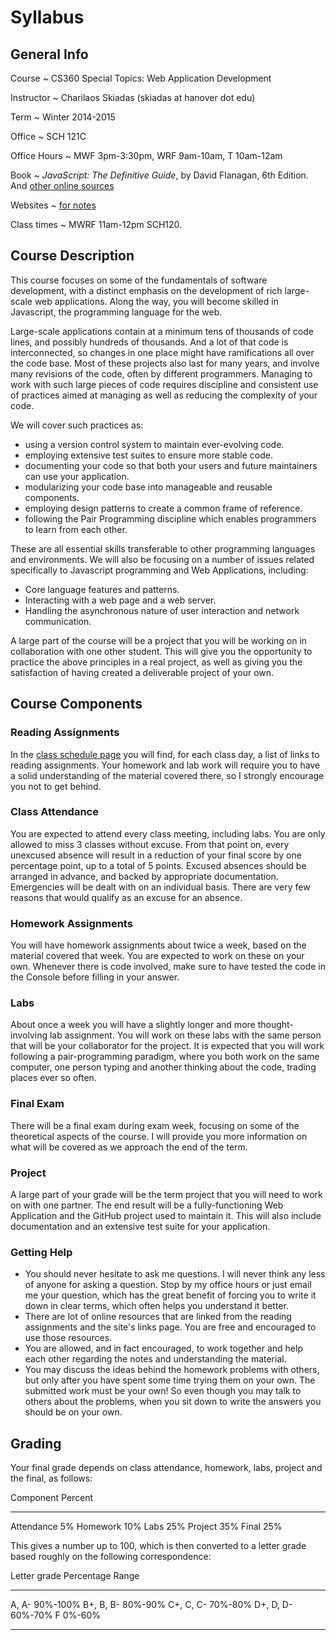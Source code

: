 # Syllabus

## General Info

Course
  ~ CS360 Special Topics: Web Application Development

Instructor
  ~ Charilaos Skiadas (skiadas at hanover dot edu)

Term
  ~ Winter 2014-2015

Office
  ~ SCH 121C

Office Hours
  ~ MWF 3pm-3:30pm, WRF 9am-10am, T 10am-12am

Book
  ~ *JavaScript: The Definitive Guide*, by David Flanagan, 6th Edition. And [other online sources](http://skiadas.github.io/WebAppsCourse/site/links.html)

Websites
  ~ [for notes](skiadas.github.io/WebAppsCourse/site/)

Class times
  ~ MWRF 11am-12pm SCH120.

## Course Description

This course focuses on some of the fundamentals of software development, with a distinct emphasis on the development of rich large-scale web applications. Along the way, you will become skilled in Javascript, the programming language for the web.

Large-scale applications contain at a minimum tens of thousands of code lines, and possibly hundreds of thousands. And a lot of that code is interconnected, so changes in one place might have ramifications all over the code base. Most of these projects also last for many years, and involve many revisions of the code, often by different programmers. Managing to work with such large pieces of code requires discipline and consistent use of practices aimed at managing as well as reducing the complexity of your code.

We will cover such practices as:

- using a version control system to maintain ever-evolving code.
- employing extensive test suites to ensure more stable code.
- documenting your code so that both your users and future maintainers can use your application.
- modularizing your code base into manageable and reusable components.
- employing design patterns to create a common frame of reference.
- following the Pair Programming discipline which enables programmers to learn from each other.

These are all essential skills transferable to other programming languages and environments. We will also be focusing on a number of issues related specifically to Javascript programming and Web Applications, including:

- Core language features and patterns.
- Interacting with a web page and a web server.
- Handling the asynchronous nature of user interaction and network communication.

A large part of the course will be a project that you will be working on in collaboration with one other student. This will give you the opportunity to practice the above principles in a real project, as well as giving you the satisfaction of having created a deliverable project of your own.

## Course Components

### Reading Assignments

In the [class schedule page](skiadas.github.io/WebAppsCourse/site/schedule.html) you will find, for each class day, a list of links to reading assignments. Your homework and lab work will require you to have a solid understanding of the material covered there, so I strongly encourage you not to get behind.

### Class Attendance

You are expected to attend every class meeting, including labs. You are only allowed to miss 3 classes without excuse. From that point on, every unexcused absence will result in a reduction of your final score by one percentage point, up to a total of 5 points. Excused absences should be arranged in advance, and backed by appropriate documentation. Emergencies will be dealt with on an individual basis. There are very few reasons that would qualify as an excuse for an absence.

### Homework Assignments

You will have homework assignments about twice a week, based on the material covered that week. You are expected to work on these on your own. Whenever there is code involved, make sure to have tested the code in the Console before filling in your answer.

### Labs

About once a week you will have a slightly longer and more thought-involving lab assignment. You will work on these labs with the same person that will be your collaborator for the project. It is expected that you will work following a pair-programming paradigm, where you both work on the same computer, one person typing and another thinking about the code, trading places ever so often.

### Final Exam

There will be a final exam during exam week, focusing on some of the theoretical aspects of the course. I will provide you more information on what will be covered as we approach the end of the term.

### Project

A large part of your grade will be the term project that you will need to work on with one partner. The end result will be a fully-functioning Web Application and the GitHub project used to maintain it. This will also include documentation and an extensive test suite for your application.

### Getting Help

- You should never hesitate to ask me questions. I will never think any less of anyone for asking a question. Stop by my office hours or just email me your question, which has the great benefit of forcing you to write it down in clear terms, which often helps you understand it better.
- There are lot of online resources that are linked from the reading assignments and the site's links page. You are free and encouraged to use those resources.
- You are allowed, and in fact encouraged, to work together and help each other regarding the notes and understanding the material.
- You may discuss the ideas behind the homework problems with others, but only after you have spent some time trying them on your own. The submitted work must be your own! So even though you may talk to others about the problems, when you sit down to write the answers you should be on your own.

## Grading

Your final grade depends on class attendance, homework, labs, project and the final, as follows:

  Component   Percent
-----------  --------
 Attendance        5%
   Homework       10%
       Labs       25%
    Project       35%
      Final       25%

This gives a number up to 100, which is then converted to a letter grade based roughly on the following correspondence:

 Letter grade     Percentage Range
--------------   -----------------
   A, A-                  90%-100%
   B+, B, B-               80%-90%
   C+, C, C-               70%-80%
   D+, D, D-               60%-70%
      F                     0%-60%
--------------   -----------------


